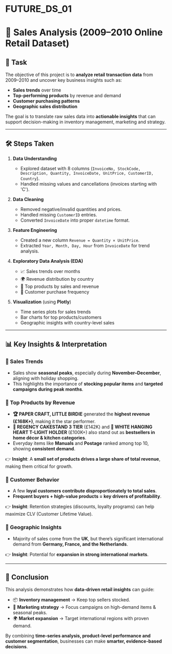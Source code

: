 # FUTURE_DS_01



# 🛒 Sales Analysis (2009–2010 Online Retail Dataset)

## 📌 Task

The objective of this project is to **analyze retail transaction data** from 2009–2010 and uncover key business insights such as:

* **Sales trends** over time
* **Top-performing products** by revenue and demand
* **Customer purchasing patterns**
* **Geographic sales distribution**

The goal is to translate raw sales data into **actionable insights** that can support decision-making in inventory management, marketing and strategy.

---

## 🛠️ Steps Taken

1. **Data Understanding**

   * Explored dataset with 8 columns (`InvoiceNo, StockCode, Description, Quantity, InvoiceDate, UnitPrice, CustomerID, Country`).
   * Handled missing values and cancellations (invoices starting with 'C').

2. **Data Cleaning**

   * Removed negative/invalid quantities and prices.
   * Handled missing `CustomerID` entries.
   * Converted `InvoiceDate` into proper `datetime` format.

3. **Feature Engineering**

   * Created a new column `Revenue = Quantity × UnitPrice`.
   * Extracted `Year, Month, Day, Hour` from `InvoiceDate` for trend analysis.

4. **Exploratory Data Analysis (EDA)**

   * 📈 Sales trends over months
   * 🌍 Revenue distribution by country
   * 🎁 Top products by sales and revenue
   * 👥 Customer purchase frequency

5. **Visualization** (using **Plotly**)

   * Time series plots for sales trends
   * Bar charts for top products/customers
   * Geographic insights with country-level sales

---

## 📊 Key Insights & Interpretation

### 🔹 Sales Trends

* Sales show **seasonal peaks**, especially during **November–December**, aligning with holiday shopping.
* This highlights the importance of **stocking popular items** and **targeted campaigns during peak months**.

### 🔹 Top Products by Revenue

* **🏆 PAPER CRAFT, LITTLE BIRDIE** generated the **highest revenue (£168K+)**, making it the star performer.
* **🥈 REGENCY CAKESTAND 3 TIER** (£142K) and **🎀 WHITE HANGING HEART T-LIGHT HOLDER** (£100K+) also stand out as **bestsellers in home décor & kitchen categories**.
* Everyday items like **Manuals** and **Postage** ranked among top 10, showing **consistent demand**.

👉 **Insight**: A **small set of products drives a large share of total revenue**, making them critical for growth.

### 🔹 Customer Behavior

* A few **loyal customers contribute disproportionately to total sales**.
* **Frequent buyers + high-value products = key drivers of profitability**.

👉 **Insight**: Retention strategies (discounts, loyalty programs) can help maximize CLV (Customer Lifetime Value).

### 🔹 Geographic Insights

* Majority of sales come from the **UK**, but there’s significant international demand from **Germany, France, and the Netherlands**.

👉 **Insight**: Potential for **expansion in strong international markets**.

---

## 🚀 Conclusion

This analysis demonstrates how **data-driven retail insights** can guide:

* 📦 **Inventory management** → Keep top sellers stocked.
* 🎯 **Marketing strategy** → Focus campaigns on high-demand items & seasonal peaks.
* 🌍 **Market expansion** → Target international regions with proven demand.

By combining **time-series analysis, product-level performance and customer segmentation**, businesses can make **smarter, evidence-based decisions**.


